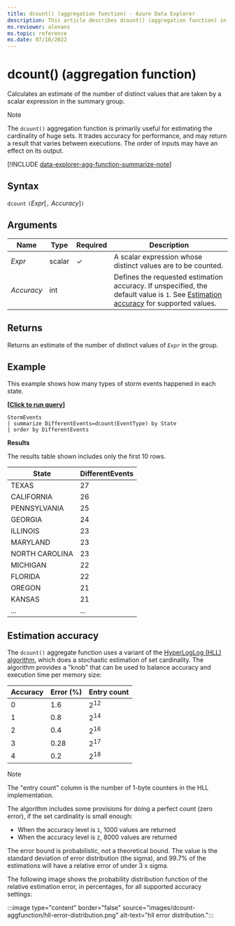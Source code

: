 ```yaml
---
title: dcount() (aggregation function) - Azure Data Explorer
description: This article describes dcount() (aggregation function) in Azure Data Explorer.
ms.reviewer: alexans
ms.topic: reference
ms.date: 07/10/2022
---
```

# dcount() (aggregation function)

Calculates an estimate of the number of distinct values that are taken by a scalar expression in the summary group.

> [!NOTE]
> The `dcount()` aggregation function is primarily useful for estimating the cardinality of huge sets. It trades accuracy for performance, and may return a result that varies between executions. The order of inputs may have an effect on its output.

[!INCLUDE [data-explorer-agg-function-summarize-note](../../includes/data-explorer-agg-function-summarize-note.md)]

## Syntax

`dcount` `(`*Expr*[`,` *Accuracy*]`)`

## Arguments

| Name | Type | Required | Description |
|--|--|--|--|
| *Expr*| scalar | &check; | A scalar expression whose distinct values are to be counted. |
| *Accuracy* | int |   | Defines the requested estimation accuracy. If unspecified, the default value is `1`. See [Estimation accuracy](#estimation-accuracy) for supported values. |

## Returns

Returns an estimate of the number of distinct values of *`Expr`* in the group.

## Example

This example shows how many types of storm events happened in each state.

**\[**[**Click to run query**](https://dataexplorer.azure.com/clusters/help/databases/Samples?query=H4sIAAAAAAAAAwsuyS/KdS1LzSsp5qpRKC7NzU0syqxKVXDJTEtLLQIKQ+RsU5LzS/NKNMC8kMqCVE2FpEqF4JLEklSgtvyilNQikACaLgBDbD8AXQAAAA==)**\]**

```kusto
StormEvents
| summarize DifferentEvents=dcount(EventType) by State
| order by DifferentEvents
```

**Results**

The results table shown includes only the first 10 rows.

| State                | DifferentEvents |
| -------------------- | --------------- |
| TEXAS                | 27              |
| CALIFORNIA           | 26              |
| PENNSYLVANIA         | 25              |
| GEORGIA              | 24              |
| ILLINOIS             | 23              |
| MARYLAND             | 23              |
| NORTH CAROLINA       | 23              |
| MICHIGAN             | 22              |
| FLORIDA              | 22              |
| OREGON               | 21              |
| KANSAS               | 21              |
| ... | ... |

## Estimation accuracy

The `dcount()` aggregate function uses a variant of the [HyperLogLog (HLL) algorithm](https://en.wikipedia.org/wiki/HyperLogLog),
which does a stochastic estimation of set cardinality. The algorithm provides a "knob" that can be used to balance accuracy and execution time per memory size:

|Accuracy|Error (%)|Entry count   |
|--------|---------|--------------|
|       0|      1.6|2<sup>12</sup>|
|       1|      0.8|2<sup>14</sup>|
|       2|      0.4|2<sup>16</sup>|
|       3|     0.28|2<sup>17</sup>|
|       4|      0.2|2<sup>18</sup>|

> [!NOTE]
> The "entry count" column is the number of 1-byte counters in the HLL implementation.

The algorithm includes some provisions for doing a perfect count (zero error), if the set cardinality is small enough:

* When the accuracy level is `1`, 1000 values are returned
* When the accuracy level is `2`, 8000 values are returned

The error bound is probabilistic, not a theoretical bound. The value is the standard deviation of error distribution (the sigma), and 99.7% of the estimations will have a relative error of under 3 x sigma.

The following image shows the probability distribution function of the relative
estimation error, in percentages, for all supported accuracy settings:

:::image type="content" border="false" source="images/dcount-aggfunction/hll-error-distribution.png" alt-text="hll error distribution.":::
